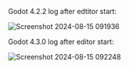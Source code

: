 Godot 4.2.2 log after edtitor start:

![Screenshot 2024-08-15 091936](https://github.com/user-attachments/assets/31de575f-c072-4343-abc8-d734ff604ad8)

Godot 4.3.0 log after editor start:

![Screenshot 2024-08-15 092248](https://github.com/user-attachments/assets/d378ab94-2136-4a01-9241-5238c4117737)
